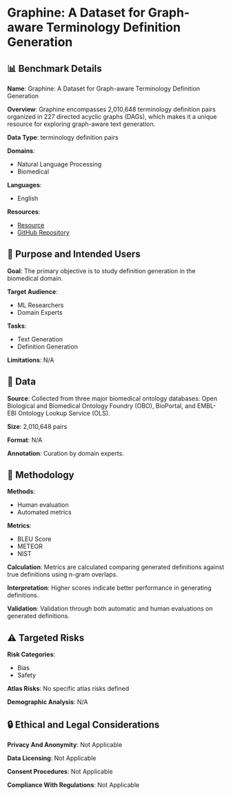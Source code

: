 # Graphine: A Dataset for Graph-aware Terminology Definition Generation

## 📊 Benchmark Details

**Name**: Graphine: A Dataset for Graph-aware Terminology Definition Generation

**Overview**: Graphine encompasses 2,010,648 terminology definition pairs organized in 227 directed acyclic graphs (DAGs), which makes it a unique resource for exploring graph-aware text generation.

**Data Type**: terminology definition pairs

**Domains**:
- Natural Language Processing
- Biomedical

**Languages**:
- English

**Resources**:
- [Resource](https://zenodo.org/record/5320310#.YSxHgI77Q2w)
- [GitHub Repository](https://github.com/zequnl/Graphex)

## 🎯 Purpose and Intended Users

**Goal**: The primary objective is to study definition generation in the biomedical domain.

**Target Audience**:
- ML Researchers
- Domain Experts

**Tasks**:
- Text Generation
- Definition Generation

**Limitations**: N/A

## 💾 Data

**Source**: Collected from three major biomedical ontology databases: Open Biological and Biomedical Ontology Foundry (OBO), BioPortal, and EMBL-EBI Ontology Lookup Service (OLS).

**Size**: 2,010,648 pairs

**Format**: N/A

**Annotation**: Curation by domain experts.

## 🔬 Methodology

**Methods**:
- Human evaluation
- Automated metrics

**Metrics**:
- BLEU Score
- METEOR
- NIST

**Calculation**: Metrics are calculated comparing generated definitions against true definitions using n-gram overlaps.

**Interpretation**: Higher scores indicate better performance in generating definitions.

**Validation**: Validation through both automatic and human evaluations on generated definitions.

## ⚠️ Targeted Risks

**Risk Categories**:
- Bias
- Safety

**Atlas Risks**:
No specific atlas risks defined

**Demographic Analysis**: N/A

## 🔒 Ethical and Legal Considerations

**Privacy And Anonymity**: Not Applicable

**Data Licensing**: Not Applicable

**Consent Procedures**: Not Applicable

**Compliance With Regulations**: Not Applicable
